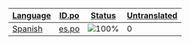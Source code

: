 <table>
  <thead>
    <tr>
      <th>
        <a href="#" id="language">Language</a>
      </th>
      <th>
        <a href="#" id="idpo">ID.po</a>
      </th>
      <th>
        <a href="#" id="status">Status</a>
      </th>
      <th>
        <a href="#" id="untranslated">Untranslated</a>
      </th>
    </tr>
  </thead>
  <tbody>
    <tr>
      <td class="language" data-value="Spanish">
        <a href="es.md">Spanish</a>
      </td>
      <td class="idpo" data-value="es">
        <a href="https://github.com/linuxmint/cinnamon-spices-applets/blob/master/password-generator%40spencerlommel.com/files/password-generator%40spencerlommel.com/po/es.po">es.po</a>
      </td>
      <td class="status" data-value="100">
        <img src="https://progress-bar.dev/100" alt="100%" />
      </td>
      <td class="untranslated" data-value="0">
        0
      </td>
    </tr>
  </tbody>
</table>

